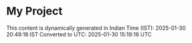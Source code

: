 # My Project

This content is dynamically generated in Indian Time (IST): 2025-01-30 20:49:18 IST
Converted to UTC: 2025-01-30 15:19:18 UTC

